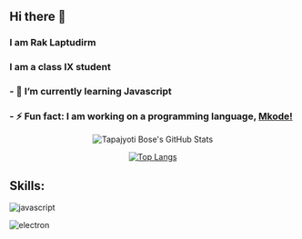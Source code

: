 ## Hi there 👋
### I am Rak Laptudirm
### I am a class IX student
### - 🌱 I’m currently learning Javascript
### - ⚡ Fun fact: I am working on a programming language, [Mkode!](https://github.com/MkodeLang)



<div align="center">
<img src="https://github-readme-stats.vercel.app/api?username=raklaptudirm&show_icons=true&hide_border=true" alt="Tapajyoti Bose's GitHub Stats">
  
[![Top Langs](https://github-readme-stats.vercel.app/api/top-langs/?username=raklaptudirm&layout=compact)](https://github.com/anuraghazra/github-readme-stats)
</div>

## Skills:

![javascript](https://img.shields.io/badge/JavaScript-323330?style=for-the-badge&logo=javascript&logoColor=F7DF1E)

![electron](https://img.shields.io/badge/Electron-2C2E3B?style=for-the-badge&logo=electron&logoColor=white)
